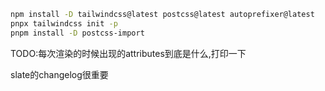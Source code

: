 ```bash
npm install -D tailwindcss@latest postcss@latest autoprefixer@latest
pnpx tailwindcss init -p
pnpm install -D postcss-import
```


TODO:每次渲染的时候出现的attributes到底是什么,打印一下

slate的changelog很重要
